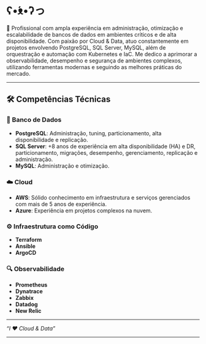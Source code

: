 # ʕ•́ᴥ•̀ʔっ 


📌 Profissional com ampla experiência em administração, otimização e escalabilidade de bancos de dados em ambientes críticos e de alta disponibilidade. Com paixão por Cloud & Data, atuo constantemente em projetos envolvendo PostgreSQL, SQL Server, MySQL, além de orquestração e automação com Kubernetes e IaC.
Me dedico a aprimorar a observabilidade, desempenho e segurança de ambientes complexos, utilizando ferramentas modernas e seguindo as melhores práticas do mercado.

---

## 🛠️ Competências Técnicas  
### 🎲 Banco de Dados  
- **PostgreSQL**: Administração, tuning, particionamento, alta disponibilidade e replicação.
- **SQL Server**: +8 anos de experiência em alta disponibilidade (HA) e DR, particionamento, migrações, desempenho, gerenciamento, replicação e administração.  
- **MySQL**: Administração e otimização.

### ☁️ Cloud  
- **AWS**: Sólido conhecimento em infraestrutura e serviços gerenciados com mais de 5 anos de experiência.  
- **Azure**: Experiência em projetos complexos na nuvem.  

### ⚙️ Infraestrutura como Código  
- **Terraform**  
- **Ansible**  
- **ArgoCD**  

### 🔍 Observabilidade  
- **Prometheus**  
- **Dynatrace**  
- **Zabbix**
- **Datadog**
- **New Relic**

---
 _“I ❤ Cloud & Data”_

---


